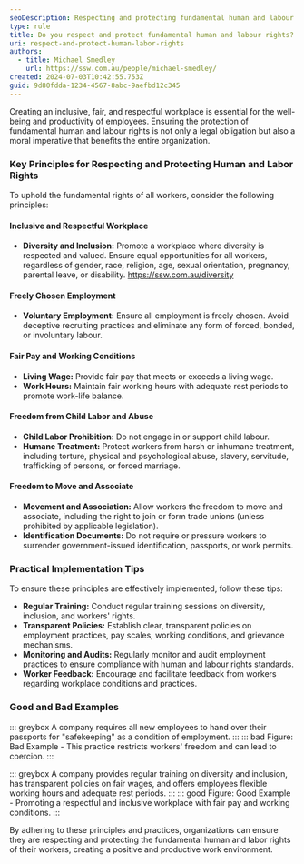 ```yaml
---
seoDescription: Respecting and protecting fundamental human and labour rights for workers.
type: rule
title: Do you respect and protect fundamental human and labour rights?
uri: respect-and-protect-human-labor-rights
authors:
  - title: Michael Smedley
    url: https://ssw.com.au/people/michael-smedley/
created: 2024-07-03T10:42:55.753Z
guid: 9d80fdda-1234-4567-8abc-9aefbd12c345
---
```


Creating an inclusive, fair, and respectful workplace is essential for the well-being and productivity of employees. Ensuring the protection of fundamental human and labour rights is not only a legal obligation but also a moral imperative that benefits the entire organization.

<!--endintro-->

### Key Principles for Respecting and Protecting Human and Labor Rights

To uphold the fundamental rights of all workers, consider the following principles:

#### Inclusive and Respectful Workplace

- **Diversity and Inclusion:** Promote a workplace where diversity is respected and valued. Ensure equal opportunities for all workers, regardless of gender, race, religion, age, sexual orientation, pregnancy, parental leave, or disability. https://ssw.com.au/diversity

#### Freely Chosen Employment

- **Voluntary Employment:** Ensure all employment is freely chosen. Avoid deceptive recruiting practices and eliminate any form of forced, bonded, or involuntary labour.

#### Fair Pay and Working Conditions

- **Living Wage:** Provide fair pay that meets or exceeds a living wage.
- **Work Hours:** Maintain fair working hours with adequate rest periods to promote work-life balance.

#### Freedom from Child Labor and Abuse

- **Child Labor Prohibition:** Do not engage in or support child labour.
- **Humane Treatment:** Protect workers from harsh or inhumane treatment, including torture, physical and psychological abuse, slavery, servitude, trafficking of persons, or forced marriage.

#### Freedom to Move and Associate

- **Movement and Association:** Allow workers the freedom to move and associate, including the right to join or form trade unions (unless prohibited by applicable legislation).
- **Identification Documents:** Do not require or pressure workers to surrender government-issued identification, passports, or work permits.

### Practical Implementation Tips

To ensure these principles are effectively implemented, follow these tips:

- **Regular Training:** Conduct regular training sessions on diversity, inclusion, and workers' rights.
- **Transparent Policies:** Establish clear, transparent policies on employment practices, pay scales, working conditions, and grievance mechanisms.
- **Monitoring and Audits:** Regularly monitor and audit employment practices to ensure compliance with human and labour rights standards.
- **Worker Feedback:** Encourage and facilitate feedback from workers regarding workplace conditions and practices.

### Good and Bad Examples

::: greybox
A company requires all new employees to hand over their passports for "safekeeping" as a condition of employment.
:::
::: bad
Figure: Bad Example - This practice restricts workers' freedom and can lead to coercion.
:::

::: greybox
A company provides regular training on diversity and inclusion, has transparent policies on fair wages, and offers employees flexible working hours and adequate rest periods.
:::
::: good
Figure: Good Example - Promoting a respectful and inclusive workplace with fair pay and working conditions.
:::

By adhering to these principles and practices, organizations can ensure they are respecting and protecting the fundamental human and labor rights of their workers, creating a positive and productive work environment.
